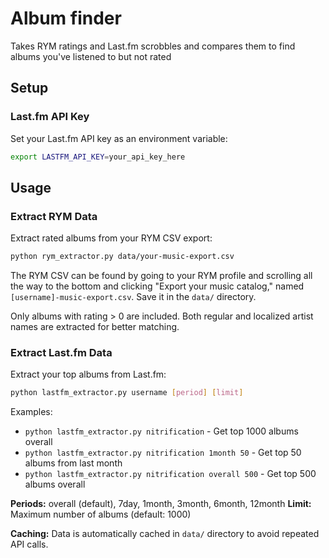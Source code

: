 # Album finder
Takes RYM ratings and Last.fm scrobbles and compares them to find albums you've listened to but not rated

## Setup

### Last.fm API Key
Set your Last.fm API key as an environment variable:
```bash
export LASTFM_API_KEY=your_api_key_here
```
## Usage

### Extract RYM Data
Extract rated albums from your RYM CSV export:
```bash
python rym_extractor.py data/your-music-export.csv
```

The RYM CSV can be found by going to your RYM profile and scrolling all the way to the bottom and clicking "Export your music catalog," named `[username]-music-export.csv`. Save it in the `data/` directory.

Only albums with rating > 0 are included. Both regular and localized artist names are extracted for better matching. 

### Extract Last.fm Data
Extract your top albums from Last.fm:
```bash
python lastfm_extractor.py username [period] [limit]
```

Examples:
- `python lastfm_extractor.py nitrification` - Get top 1000 albums overall
- `python lastfm_extractor.py nitrification 1month 50` - Get top 50 albums from last month
- `python lastfm_extractor.py nitrification overall 500` - Get top 500 albums overall

**Periods:** overall (default), 7day, 1month, 3month, 6month, 12month
**Limit:** Maximum number of albums (default: 1000)

**Caching:** Data is automatically cached in `data/` directory to avoid repeated API calls.